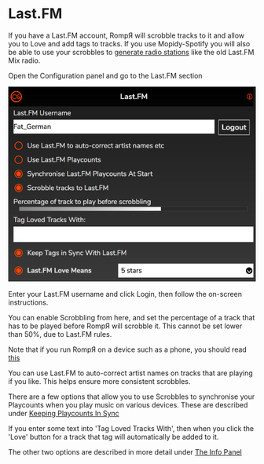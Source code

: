 # Last.FM

If you have a Last.FM account, RompЯ will scrobble tracks to it and allow you to Love and add tags to tracks. If you use Mopidy-Spotify you will also be able to use your scrobbles to [generate radio stations](/RompR/Music-Discovery) like the old Last.FM Mix radio.

Open the Configuration panel and go to the Last.FM section

![](images/lastfm.png)

Enter your Last.FM username and click Login, then follow the on-screen instructions.

You can enable Scrobbling from here, and set the percentage of a track that has to be played before RompЯ will scrobble it. This cannot be set lower than 50%, due to Last.FM rules.

Note that if you run RompЯ on a device such as a phone, you should read [this](/RompR/Rompr-And-Mobiles)

You can use Last.FM to auto-correct artist names on tracks that are playing if you like. This helps ensure more consistent scrobbles.

There are a few options that allow you to use Scrobbles to synchronise your Playcounts when you play music on various devices. These are described under [Keeping Playcounts In Sync](/RompR/Keeping-Playcounts-In-Sync)

If you enter some text into 'Tag Loved Tracks With', then when you click the 'Love' button for a track that tag will automatically be added to it.

The other two options are described in more detail under [The Info Panel](/RompR/The-Info-Panel#lastfm)
